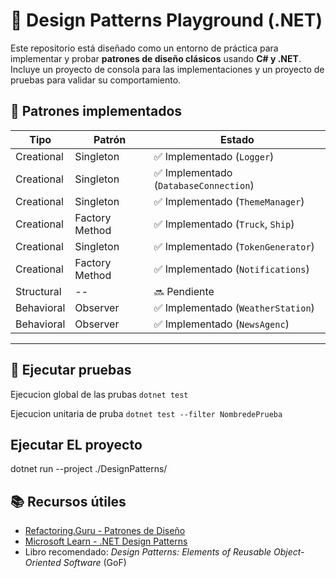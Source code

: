 # 🎯 Design Patterns Playground (.NET)

Este repositorio está diseñado como un entorno de práctica para implementar y probar **patrones de diseño clásicos** usando **C# y .NET**. Incluye un proyecto de consola para las implementaciones y un proyecto de pruebas para validar su comportamiento.




## 🧱 Patrones implementados

| Tipo         | Patrón         | Estado                                  |
|--------------|----------------|-----------------------------------------|
| Creational   | Singleton      | ✅ Implementado (`Logger`)              |
| Creational   | Singleton      | ✅ Implementado (`DatabaseConnection`)  |
| Creational   | Singleton      | ✅ Implementado (`ThemeManager`)        |
| Creational   | Factory Method | ✅ Implementado (`Truck`, `Ship`)       |
| Creational   | Singleton      | ✅ Implementado (`TokenGenerator`)      |
| Creational   | Factory Method | ✅ Implementado (`Notifications`)       |
| Structural   | --             | 🔜 Pendiente                            |
| Behavioral   | Observer       | ✅ Implementado (`WeatherStation`)      |
| Behavioral   | Observer       | ✅ Implementado (`NewsAgenc`)           |

---

## 🧪 Ejecutar pruebas

Ejecucion global de las prubas
`dotnet test`

Ejecucion unitaria de pruba
`dotnet test --filter NombredePrueba`


## Ejecutar EL proyecto
dotnet run --project ./DesignPatterns/


## 📚 Recursos útiles

- [Refactoring.Guru - Patrones de Diseño](https://refactoring.guru/es/design-patterns)
- [Microsoft Learn - .NET Design Patterns](https://learn.microsoft.com/en-us/dotnet/architecture/modern-web-apps-azure/common-web-application-architectures#design-patterns)
- Libro recomendado: *Design Patterns: Elements of Reusable Object-Oriented Software* (GoF)

